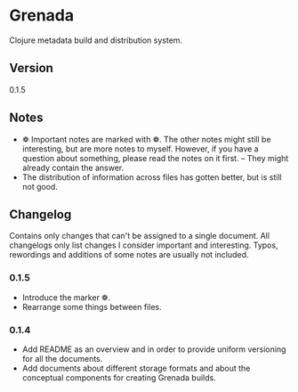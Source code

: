 # Grenada

Clojure metadata build and distribution system.

## Version

0.1.5

## Notes

 - ❁ Important notes are marked with ❁. The other notes might still be
   interesting, but are more notes to myself. However, if you have a question
   about something, please read the notes on it first. – They might already
   contain the answer.
 - The distribution of information across files has gotten better, but is still
   not good.

## Changelog

Contains only changes that can't be assigned to a single document. All
changelogs only list changes I consider important and interesting. Typos,
rewordings and additions of some notes are usually not included.

### 0.1.5

 - Introduce the marker ❁.
 - Rearrange some things between files.

### 0.1.4

 - Add README as an overview and in order to provide uniform versioning for all
   the documents.
 - Add documents about different storage formats and about the conceptual
   components for creating Grenada builds.
